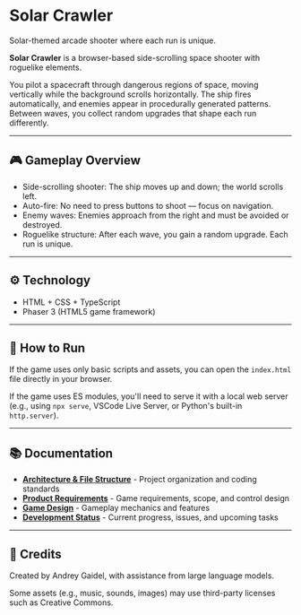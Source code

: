 # Solar Crawler

Solar-themed arcade shooter where each run is unique.

**Solar Crawler** is a browser-based side-scrolling space shooter with roguelike elements.

You pilot a spacecraft through dangerous regions of space, moving vertically while the background scrolls horizontally. The ship fires automatically, and enemies appear in procedurally generated patterns. Between waves, you collect random upgrades that shape each run differently.

---

## 🎮 Gameplay Overview

- Side-scrolling shooter: The ship moves up and down; the world scrolls left.
- Auto-fire: No need to press buttons to shoot — focus on navigation.
- Enemy waves: Enemies approach from the right and must be avoided or destroyed.
- Roguelike structure: After each wave, you gain a random upgrade. Each run is unique.

---

## ⚙️ Technology

- HTML + CSS + TypeScript
- Phaser 3 (HTML5 game framework)

---

## 🧪 How to Run

If the game uses only basic scripts and assets, you can open the `index.html` file directly in your browser.

If the game uses ES modules, you'll need to serve it with a local web server (e.g., using `npx serve`, VSCode Live Server, or Python's built-in `http.server`).

---

## 📚 Documentation

- **[Architecture & File Structure](docs/architecture.md)** - Project organization and coding standards
- **[Product Requirements](docs/prd.md)** - Game requirements, scope, and control design
- **[Game Design](docs/design.md)** - Gameplay mechanics and features
- **[Development Status](docs/todo.md)** - Current progress, issues, and upcoming tasks

---

## 📄 Credits

Created by Andrey Gaidel, with assistance from large language models.

Some assets (e.g., music, sounds, images) may use third-party licenses such as Creative Commons.
